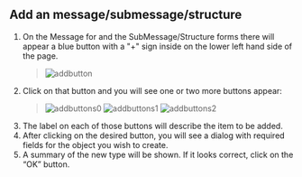## Add an message/submessage/structure

1. On the Message for and the SubMessage/Structure forms there will appear a blue button with a "+" sign inside on the lower left hand side of the page.
    > ![addbutton](../../../osee/assets/images/mim/addbutton.jpg)
2. Click on that button and you will see one or two more buttons appear:
    > ![addbuttons0](../../../osee/assets/images/mim/addbutton0.jpg) ![addbuttons1](../../../osee/assets/images/mim/addbutton1.jpg) ![addbuttons2](../../../osee/assets/images/mim/addbutton2.jpg)
3. The label on each of those buttons will describe the item to be added.
4. After clicking on the desired button, you will see a dialog with required fields for the object you wish to create.
5. A summary of the new type will be shown. If it looks correct, click on the “OK” button.
